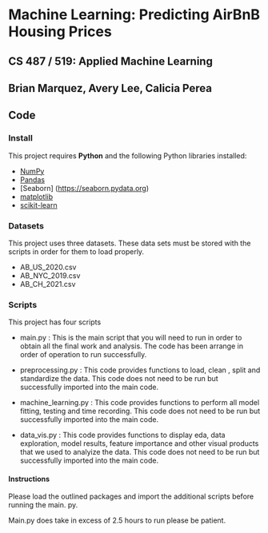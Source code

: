 # Machine Learning: Predicting AirBnB Housing Prices
## CS 487 / 519: Applied Machine Learning
## Brian Marquez, Avery Lee, Calicia Perea

## Code

### Install

This project requires **Python** and the following Python libraries installed:

- [NumPy](http://www.numpy.org/)
- [Pandas](http://pandas.pydata.org/)
- [Seaborn] (https://seaborn.pydata.org)
- [matplotlib](http://matplotlib.org/)
- [scikit-learn](http://scikit-learn.org/stable/)

### 

### Datasets

This project uses three datasets. These data sets must be stored with the scripts in order for them to load properly. 

- AB_US_2020.csv
- AB_NYC_2019.csv
- AB_CH_2021.csv

### Scripts

This project has four scripts 

- main.py : This is the main script that you will need to run in order to obtain all the final work and analysis. The code has been arrange in order of operation to run successfully.

- preprocessing.py : This code provides functions to load, clean , split and standardize the data. This code does not need to be run but successfully imported into the main code.

- machine_learning.py : This code provides functions to perform all model fitting, testing and time recording. This code does not need to be run but successfully imported into the main code.

- data_vis.py : This code provides functions to display eda, data exploration, model results, feature importance and other visual products that we used to analyize the data. This code does not need to be run but successfully imported into the main code.

#### Instructions

Please load the outlined packages and import the additional scripts before running the main. py. 

Main.py does take in excess of 2.5 hours to run please be patient. 


